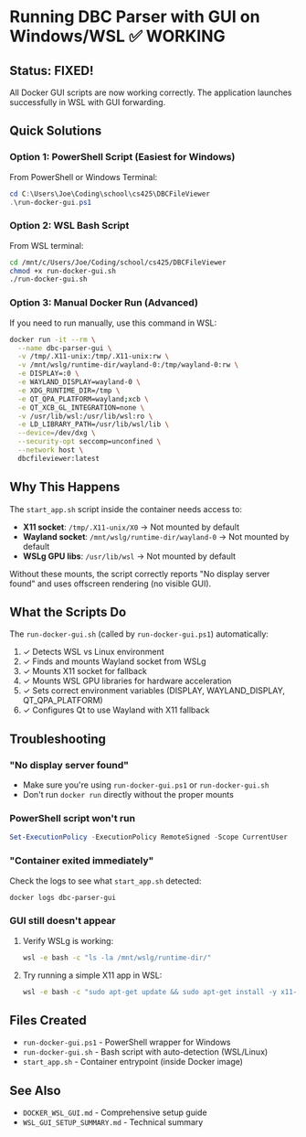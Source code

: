 # Running DBC Parser with GUI on Windows/WSL ✅ WORKING

## Status: FIXED!
All Docker GUI scripts are now working correctly. The application launches successfully in WSL with GUI forwarding.

## Quick Solutions

### Option 1: PowerShell Script (Easiest for Windows)
From PowerShell or Windows Terminal:
```powershell
cd C:\Users\Joe\Coding\school\cs425\DBCFileViewer
.\run-docker-gui.ps1
```

### Option 2: WSL Bash Script
From WSL terminal:
```bash
cd /mnt/c/Users/Joe/Coding/school/cs425/DBCFileViewer
chmod +x run-docker-gui.sh
./run-docker-gui.sh
```

### Option 3: Manual Docker Run (Advanced)
If you need to run manually, use this command in WSL:
```bash
docker run -it --rm \
  --name dbc-parser-gui \
  -v /tmp/.X11-unix:/tmp/.X11-unix:rw \
  -v /mnt/wslg/runtime-dir/wayland-0:/tmp/wayland-0:rw \
  -e DISPLAY=:0 \
  -e WAYLAND_DISPLAY=wayland-0 \
  -e XDG_RUNTIME_DIR=/tmp \
  -e QT_QPA_PLATFORM=wayland;xcb \
  -e QT_XCB_GL_INTEGRATION=none \
  -v /usr/lib/wsl:/usr/lib/wsl:ro \
  -e LD_LIBRARY_PATH=/usr/lib/wsl/lib \
  --device=/dev/dxg \
  --security-opt seccomp=unconfined \
  --network host \
  dbcfileviewer:latest
```

## Why This Happens

The `start_app.sh` script inside the container needs access to:
- **X11 socket**: `/tmp/.X11-unix/X0` → Not mounted by default
- **Wayland socket**: `/mnt/wslg/runtime-dir/wayland-0` → Not mounted by default
- **WSLg GPU libs**: `/usr/lib/wsl` → Not mounted by default

Without these mounts, the script correctly reports "No display server found" and uses offscreen rendering (no visible GUI).

## What the Scripts Do

The `run-docker-gui.sh` (called by `run-docker-gui.ps1`) automatically:
1. ✓ Detects WSL vs Linux environment
2. ✓ Finds and mounts Wayland socket from WSLg
3. ✓ Mounts X11 socket for fallback
4. ✓ Mounts WSL GPU libraries for hardware acceleration
5. ✓ Sets correct environment variables (DISPLAY, WAYLAND_DISPLAY, QT_QPA_PLATFORM)
6. ✓ Configures Qt to use Wayland with X11 fallback

## Troubleshooting

### "No display server found"
- Make sure you're using `run-docker-gui.ps1` or `run-docker-gui.sh`
- Don't run `docker run` directly without the proper mounts

### PowerShell script won't run
```powershell
Set-ExecutionPolicy -ExecutionPolicy RemoteSigned -Scope CurrentUser
```

### "Container exited immediately"
Check the logs to see what `start_app.sh` detected:
```bash
docker logs dbc-parser-gui
```

### GUI still doesn't appear
1. Verify WSLg is working:
   ```bash
   wsl -e bash -c "ls -la /mnt/wslg/runtime-dir/"
   ```
2. Try running a simple X11 app in WSL:
   ```bash
   wsl -e bash -c "sudo apt-get update && sudo apt-get install -y x11-apps && xcalc"
   ```

## Files Created
- `run-docker-gui.ps1` - PowerShell wrapper for Windows
- `run-docker-gui.sh` - Bash script with auto-detection (WSL/Linux)
- `start_app.sh` - Container entrypoint (inside Docker image)

## See Also
- `DOCKER_WSL_GUI.md` - Comprehensive setup guide
- `WSL_GUI_SETUP_SUMMARY.md` - Technical summary
